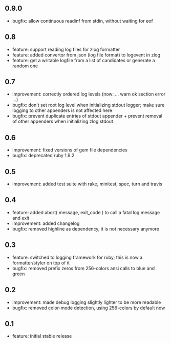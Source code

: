 ## 0.9.0

* bugfix: allow continuous readinf from stdin, without waiting for eof

## 0.8

* feature: support reading log files for zlog formatter
* feature: added convertor from json (log file format) to logevent in zlog
* feature: get a writable logfile from a list of candidates or generate a random one

## 0.7

* improvement: correctly ordered log levels (now: ... warn ok section error ...)
* bugfix: don't set root log level when initializing stdout logger; make sure logging to other appenders is not affected here
* bugfix: prevent duplicate entries of stdout appender + prevent removal of other appenders when initializing zlog stdout

## 0.6

* improvement: fixed versions of gem file dependencies
* bugfix: deprecated ruby 1.9.2

## 0.5

* improvement: added test suite with rake, minitest, spec, turn and travis

## 0.4

* feature: added abort( message, exit_code ) to call a fatal log message and exit
* improvement: added changelog
* bugfix: removed highline as dependency, it is not necessary anymore

## 0.3

* feature: switched to logging framework for ruby; this is now a formatter/styler on top of it
* bugfix: removed prefix zeros from 256-colors ansi calls to blue and green

## 0.2

* improvement: made debug logging slightly lighter to be more readable
* bugfix: removed color-mode detection, using 256-colors by default now

## 0.1

* feature: initial stable release
